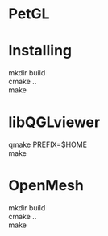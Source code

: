 PetGL
=====

Installing
=====
mkdir build  
cmake ..  
make  

libQGLviewer
=====

qmake PREFIX=$HOME  
make  

OpenMesh
=====
mkdir build  
cmake ..  
make  




